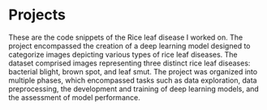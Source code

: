 # Projects
These are the code snippets of the Rice leaf disease I worked on.
The project encompassed the creation of a deep learning model designed to categorize images depicting various types of rice leaf diseases. The dataset comprised images representing three distinct rice leaf diseases: bacterial blight, brown spot, and leaf smut. The project was organized into multiple phases, which encompassed tasks such as data exploration, data preprocessing, the development and training of deep learning models, and the assessment of model performance.
